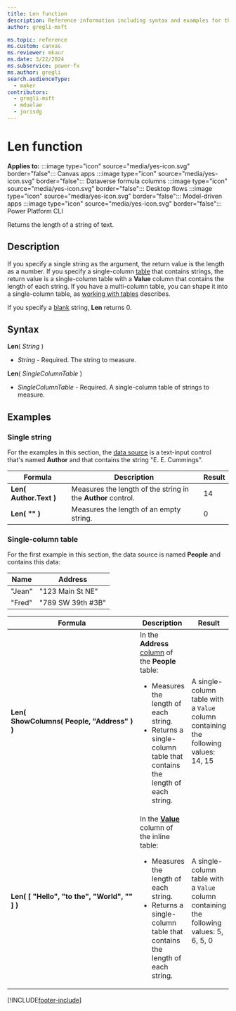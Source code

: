 ```yaml
---
title: Len function
description: Reference information including syntax and examples for the Len function.
author: gregli-msft

ms.topic: reference
ms.custom: canvas
ms.reviewer: mkaur
ms.date: 3/22/2024
ms.subservice: power-fx
ms.author: gregli
search.audienceType:
  - maker
contributors:
  - gregli-msft
  - mduelae
  - jorisdg
---
```


# Len function

**Applies to:** :::image type="icon" source="media/yes-icon.svg" border="false"::: Canvas apps :::image type="icon" source="media/yes-icon.svg" border="false"::: Dataverse formula columns :::image type="icon" source="media/yes-icon.svg" border="false"::: Desktop flows :::image type="icon" source="media/yes-icon.svg" border="false"::: Model-driven apps :::image type="icon" source="media/yes-icon.svg" border="false"::: Power Platform CLI

Returns the length of a string of text.

## Description

If you specify a single string as the argument, the return value is the length as a number. If you specify a single-column [table](/power-apps/maker/canvas-apps/working-with-tables) that contains strings, the return value is a single-column table with a **Value** column that contains the length of each string. If you have a multi-column table, you can shape it into a single-column table, as [working with tables](/power-apps/maker/canvas-apps/working-with-tables) describes.

If you specify a [blank](function-isblank-isempty.md) string, **Len** returns 0.

## Syntax

**Len**( _String_ )

- _String_ - Required. The string to measure.

**Len**( _SingleColumnTable_ )

- _SingleColumnTable_ - Required. A single-column table of strings to measure.

## Examples

### Single string

For the examples in this section, the [data source](/power-apps/maker/canvas-apps/working-with-data-sources) is a text-input control that's named **Author** and that contains the string "E. E. Cummings".

| Formula | Description | Result |
| --- | --- | --- |
| **Len( Author.Text )** | Measures the length of the string in the **Author** control. | 14 |
| **Len( "" )** | Measures the length of an empty string. | 0 |

### Single-column table

For the first example in this section, the data source is named **People** and contains this data:

| Name | Address |
| --- | --- |
| "Jean" | "123 Main St NE" |
| "Fred" | "789 SW 39th #3B" |

| Formula | Description | Result |
| --- | --- | --- |
| **Len( ShowColumns(&nbsp;People,&nbsp;"Address"&nbsp;) )** | In the **Address** [column](/power-apps/maker/canvas-apps/working-with-tables#columns) of the **People** table:<br><ul><li>Measures the length of each string.</li><li>Returns a single-column table that contains the length of each string.</li> | A single-column table with a `Value` column containing the following values: 14, 15 |
| **Len( [ "Hello", "to the", "World", "" ] )** | In the **[Value](function-value.md)** column of the inline table:<br><ul><li>Measures the length of each string.</li><li>Returns a single-column table that contains the length of each string.</li> | A single-column table with a `Value` column containing the following values: 5, 6, 5, 0 |

[!INCLUDE[footer-include](../../includes/footer-banner.md)]
